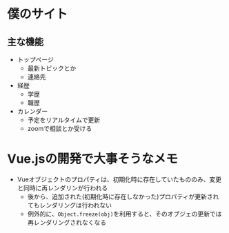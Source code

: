 # 僕のサイト

## 主な機能
- トップページ
    - 最新トピックとか
    - 連絡先
- 経歴
    - 学歴
    - 職歴
- カレンダー
    - 予定をリアルタイムで更新
    - zoomで相談とか受ける

# Vue.jsの開発で大事そうなメモ
- Vueオブジェクトのプロパティは、初期化時に存在していたもののみ、変更と同時に再レンダリンが行われる
    - 後から、追加された(初期化時に存在しなかった)プロパティが更新されてもレンダリングは行われない
    - 例外的に、`Object.freeze(obj)`を利用すると、そのオブジェの更新では再レンダリングされなくなる